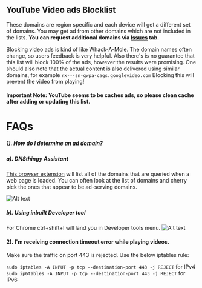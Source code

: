 ## YouTube Video ads Blocklist

These domains are region specific and each device will get a different set of domains. You may get ad from other domains which are not included in the lists. **You can request additional domains via <a href="https://github.com/anudeepND/youtubeadsblacklist/issues">Issues</a> tab.**
 
Blocking video ads is kind of like Whack-A-Mole. The domain names often change, so users feedback is very helpful. 
Also there's is no guarantee that this list will block 100% of the ads, however the results were promising.
One should also note that the actual content is also delivered using similar domains, for example `rx---sn-gwpa-cags.googlevideo.com` Blocking this will prevent the video from playing!

#### **Important Note:** YouTube seems to be caches ads, so please clean cache after adding or updating this list. 

# FAQs

##### 1). How do I determine an ad domain?

##### a). DNSthingy Assistant

<a href="https://chrome.google.com/webstore/detail/dnsthingy-assistant/fdmpekabnlekabjlimjkfmdjajnddgpc">This browser extension</a> will list all of the domains that are queried when a web page is loaded. You can often look at the list of domains and cherry pick the ones that appear to be ad-serving domains.


![Alt text](https://discourse.pi-hole.net/uploads/default/optimized/1X/6ce0e13813df930288677c87bf0fd5861c150898_1_690x320.png)
 
 
 
##### b). Using inbuilt Developer tool
For Chrome ctrl+shift+I will land you in Developer tools menu.
![Alt text](http://i.imgur.com/44CHRLV.png)


#### 2). I'm receiving connection timeout error while playing videos.
Make sure the traffic on port 443 is rejected. Use the below iptables rule: 
 
 ```sudo iptables -A INPUT -p tcp --destination-port 443 -j REJECT``` for IPv4  
 ```sudo ip6tables -A INPUT -p tcp --destination-port 443 -j REJECT``` for IPv6
 
 

